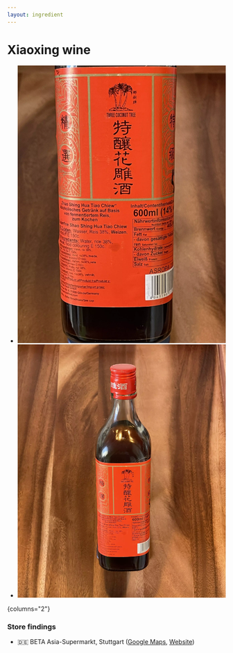 ```yaml
---
layout: ingredient
---
```


# Xiaoxing wine

* ![Front view](./photos/xiaoxing-three-coconut-tree-total.webp)
* ![Rear view](./photos/xiaoxing-three-coconut-tree-label.webp)

{columns="2"}

### Store findings

* 🇩🇪 BETA Asia-Supermarkt, Stuttgart ([Google Maps](https://goo.gl/maps/UwoeLhQNrwrqREye6), [Website](http://www.beta-asia-supermarkt.de/))
